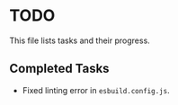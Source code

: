 # TODO

This file lists tasks and their progress.

## Completed Tasks

- Fixed linting error in `esbuild.config.js`.
